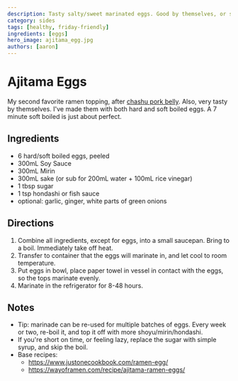```yaml
---
description: Tasty salty/sweet marinated eggs. Good by themselves, or sliced in half and served as a ramen topping.
category: sides
tags: [healthy, friday-friendly]
ingredients: [eggs]
hero_image: ajitama_egg.jpg
authors: [aaron]
---
```


# Ajitama Eggs

My second favorite ramen topping, after [chashu pork belly](Chashu-Pork-Belly.html). Also, very tasty by themselves. I've made them with both hard and soft boiled eggs. A 7 minute soft boiled is just about perfect.

## Ingredients

- 6 hard/soft boiled eggs, peeled
- 300mL Soy Sauce
- 300mL Mirin
- 300mL sake (or sub for 200mL water + 100mL rice vinegar)
- 1 tbsp sugar
- 1 tsp hondashi or fish sauce
- optional: garlic, ginger, white parts of green onions

## Directions

1. Combine all ingredients, except for eggs, into a small saucepan. Bring to a boil. Immediately take off heat. 
2. Transfer to container that the eggs will marinate in, and let cool to room temperature. 
3. Put eggs in bowl, place paper towel in vessel in contact with the eggs, so the tops marinate evenly.
4. Marinate in the refrigerator for 8-48 hours. 

## Notes

- Tip: marinade can be re-used for multiple batches of eggs. Every week or two, re-boil it, and top it off with more shoyu/mirin/hondashi.
- If you're short on time, or feeling lazy, replace the sugar with simple syrup, and skip the boil. 
- Base recipes: 
  - <https://www.justonecookbook.com/ramen-egg/>
  - <https://wayoframen.com/recipe/ajitama-ramen-eggs/>
